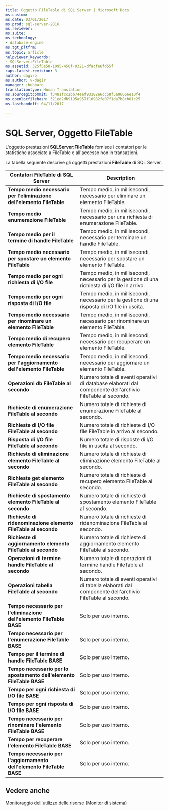```yaml
---
title: Oggetto FileTable di SQL Server | Microsoft Docs
ms.custom: 
ms.date: 03/01/2017
ms.prod: sql-server-2016
ms.reviewer: 
ms.suite: 
ms.technology:
- database-engine
ms.tgt_pltfrm: 
ms.topic: article
helpviewer_keywords:
- SQLServer:FileTable
ms.assetid: 325f5e58-1095-450f-9321-dfacfe6fd55f
caps.latest.revision: 3
author: dagiro
ms.author: v-dagir
manager: jhubbard
translationtype: Human Translation
ms.sourcegitcommit: f3481fcc2bb74eaf93182e6cc58f5a06666e10f4
ms.openlocfilehash: 321ed2db9195a957f10982fe07f1da7b8cb01c25
ms.lasthandoff: 04/11/2017

---
```

# <a name="sql-server-filetable-object"></a>SQL Server, Oggetto FileTable
L'oggetto prestazioni **SQLServer:FileTable** fornisce i contatori per le statistiche associate a FileTable e all'accesso non in transazioni.

La tabella seguente descrive gli oggetti prestazioni **FileTable** di SQL Server.

|**Contatori FileTable di SQL Server**|Description|  
|-------------|-----------------|  
|**Tempo medio necessario per l'eliminazione dell'elemento FileTable**|Tempo medio, in millisecondi, necessario per eliminare un elemento FileTable.|
|**Tempo medio enumerazione FileTable**|Tempo medio, in millisecondi, necessario per una richiesta di enumerazione FileTable.|
|**Tempo medio per il termine di handle FileTable**|Tempo medio, in millisecondi, necessario per terminare un handle FileTable.|
|**Tempo medio necessario per spostare un elemento FileTable**|Tempo medio, in millisecondi, necessario per spostare un elemento FileTable.|
|**Tempo medio per ogni richiesta di I/O file**|Tempo medio, in millisecondi, necessario per la gestione di una richiesta di I/O file in arrivo.|
|**Tempo medio per ogni risposta di I/O file**|Tempo medio, in millisecondi, necessario per la gestione di una risposta di I/O file in uscita.|
|**Tempo medio necessario per rinominare un elemento FileTable**|Tempo medio, in millisecondi, necessario per rinominare un elemento FileTable.|
|**Tempo medio di recupero elemento FileTable**|Tempo medio, in millisecondi, necessario per recuperare un elemento FileTable.|
|**Tempo medio necessario per l'aggiornamento dell'elemento FileTable**|Tempo medio, in millisecondi, necessario per aggiornare un elemento FileTable.|
|**Operazioni db FileTable al secondo**|Numero totale di eventi operativi di database elaborati dal componente dell'archivio FileTable al secondo.|
|**Richieste di enumerazione FileTable al secondo**|Numero totale di richieste di enumerazione FileTable al secondo.|
|**Richieste di I/O file FileTable al secondo**|Numero totale di richieste di I/O file FileTable in arrivo al secondo.|
|**Risposta di I/O file FileTable al secondo**|Numero totale di risposte di I/O file in uscita al secondo.|
|**Richieste di eliminazione elemento FileTable al secondo**|Numero totale di richieste di eliminazione elemento FileTable al secondo.|
|**Richieste get elemento FileTable al secondo**|Numero totale di richieste di recupero elemento FileTable al secondo.|
|**Richieste di spostamento elemento FileTable al secondo**|Numero totale di richieste di spostamento elemento FileTable al secondo.|
|**Richieste di ridenominazione elemento FileTable al secondo**|Numero totale di richieste di ridenominazione FileTable al secondo.|
|**Richieste di aggiornamento elemento FileTable al secondo**|Numero totale di richieste di aggiornamento elemento FileTable al secondo.|
|**Operazioni di termine handle FileTable al secondo**|Numero totale di operazioni di termine handle FileTable al secondo.|
|**Operazioni tabella FileTable al secondo**|Numero totale di eventi operativi di tabella elaborati dal componente dell'archivio FileTable al secondo.|
|**Tempo necessario per l'eliminazione dell'elemento FileTable BASE**|Solo per uso interno.|
|**Tempo necessario per l'enumerazione FileTable BASE**|Solo per uso interno.|
|**Tempo per il termine di handle FileTable BASE**|Solo per uso interno.|
|**Tempo necessario per lo spostamento dell'elemento FileTable BASE**|Solo per uso interno.|
|**Tempo per ogni richiesta di I/O file BASE**|Solo per uso interno.|
|**Tempo per ogni risposta di I/O file BASE**|Solo per uso interno.|
|**Tempo necessario per rinominare l'elemento FileTable BASE**|Solo per uso interno.|
|**Tempo per recuperare l'elemento FileTable BASE**|Solo per uso interno.|
|**Tempo necessario per l'aggiornamento dell'elemento FileTable BASE**|Solo per uso interno.| 
 
## <a name="see-also"></a>Vedere anche  
[Monitoraggio dell'utilizzo delle risorse (Monitor di sistema)](../../relational-databases/performance-monitor/monitor-resource-usage-system-monitor.md)

